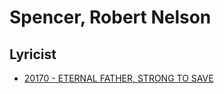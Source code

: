 # Spencer, Robert Nelson

## Lyricist

- [20170 - ETERNAL FATHER, STRONG TO SAVE](/hymns/20170.md)

